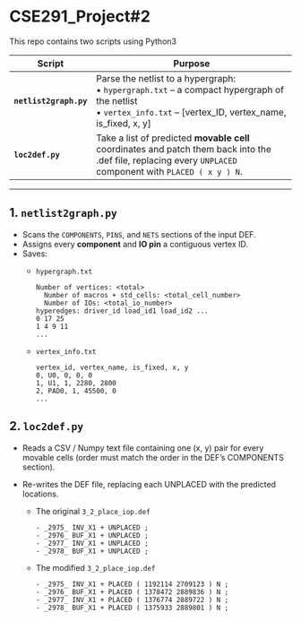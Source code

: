 # CSE291_Project#2

This repo contains two scripts using Python3 

| Script                 | Purpose                                                                                                                                                             |
|------------------------|---------------------------------------------------------------------------------------------------------------------------------------------------------------------|
| **`netlist2graph.py`** | Parse the netlist to a hypergraph:<br>  • `hypergraph.txt` – a compact hypergraph of the netlist<br>  • `vertex_info.txt` – [vertex_ID, vertex_name, is_fixed, x, y] |
| **`loc2def.py`**       | Take a list of predicted **movable cell** coordinates and patch them back into the .def file, replacing every `UNPLACED` component with `PLACED ( x y ) N`.      |

---

## 1. `netlist2graph.py`

* Scans the `COMPONENTS`, `PINS`, and `NETS` sections of the input DEF.
* Assigns every **component** and **IO pin** a contiguous vertex ID.
* Saves:
  * `hypergraph.txt`

    ```
    Number of vertices: <total>
      Number of macros + std_cells: <total_cell_number>
      Number of IOs: <total_io_number>
    hyperedges: driver_id load_id1 load_id2 ...
    0 17 25
    1 4 9 11
    ...
    ```

  * `vertex_info.txt`

    ```
    vertex_id, vertex_name, is_fixed, x, y
    0, U0, 0, 0, 0
    1, U1, 1, 2280, 2800
    2, PAD0, 1, 45500, 0
    ...
    ```
## 2. `loc2def.py`

* Reads a CSV / Numpy text file containing one (x, y) pair for every
movable cells (order must match the order in the DEF’s COMPONENTS
section).
* Re-writes the DEF file, replacing each UNPLACED with the predicted locations.

  * The original `3_2_place_iop.def`

    ```
    - _2975_ INV_X1 + UNPLACED ;
    - _2976_ BUF_X1 + UNPLACED ;
    - _2977_ INV_X1 + UNPLACED ;
    - _2978_ BUF_X1 + UNPLACED ;
    ```
    
  * The modified `3_2_place_iop.def`

    ```
    - _2975_ INV_X1 + PLACED ( 1192114 2709123 ) N ;
    - _2976_ BUF_X1 + PLACED ( 1378472 2889836 ) N ;
    - _2977_ INV_X1 + PLACED ( 1376774 2889722 ) N ;
    - _2978_ BUF_X1 + PLACED ( 1375933 2889801 ) N ;
    ```

